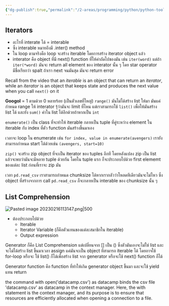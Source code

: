 ```yaml
---
{"dg-publish":true,"permalink":"/2-areas/programming/python/python-toolbox-python-data-science-toolbox-2/","created":"2023-03-18T22:17:46.531+07:00","updated":"2025-09-22T22:49:59.541+07:00"}
---
```


## Iterators

- อะไรที่ interate ได้ = interable
- ซึ่ง interable หมายถึงมี .inter() method
- ใน loop ตามจริงคือ loop จะสร้าง iterable โดยการสร้าง iterator object แล้ว
- interator คือ object ที่มี next() function ที่ให้ค่าถัดไปของมัน เช่น `iter(word)` แต่ถ้า `iter(*word)` มันจะ return all element ของ interator นั้น ๆ โดย star operator มีชื่อเรียกว่า spalt ถ้าเรา next จนมันสุด มันจะ return error

Recall from the video that an _iterable_ is an object that can return an _iterator_, while an _iterator_ is an object that keeps state and produces the next value when you call `next()` on it

**Googol** = 1 ตามด้วย 0 หลายร้อย (เป็นตัวเลขที่ใหญ่)
`range()` มันไม่ได้สร้าง list ให้มา มันแค่กำหนด range ให้ interator รุ้ว่ามันจะ limit ที่ไหน แต่เราสามารถใช้ `list()` เพื่อให้มันสร้าง list ได้ และยัง `sum()` ค่าใน list ได้อีกด้วยถ้าหากเป็น `int`

`enumerate()` เป็น class ที่จะทำให้ iterable กลายเป็น tuple ที่คู่ระหว่าง element ใน iterable กับ index ที่ตัว function มันสร้างขึ้นมาเอง 

เวลาจะ loop ใน enumerate เช่น `for index, value in enumerate(avengers)` เรายังสามารถกำหนด start ได้ด้วยเช่น `(avengers, start=10)`

`zip()` จะสร้าง zip object ที่จะเป็น iterator ของ tuples อีกที โดยหลังแปลง zip เป็น list แล้วจะพบว่ามันจะมีหลาย tuple ด้วยกัน โดยใน tuple แรก ก็จะประกอบไปด้วย first elememt ของแต่ละ list ก่อนที่เราจะ zip มัน

เวลา `pd.read_csv` เราสามารถกำหนด chunksize ได้หากเรากลัวว่าโหลดทีเดียวมันจะไม่ไหว ซึ่ง object ที่สร้างจากการ call `pd.read_csv` ก็จะกลายเป็น interable ของ chunksize นั้น ๆ
## List Comprehension

![Pasted image 20230216113147.png|500](/img/user/3%20Resources/Attachment/Pasted%20image%2020230216113147.png)
- ต้องประกอบไปด้วย
	- Iterable
	- Iterator Variable (ก็คือตัวแทนของแต่ละสมาชิกใน iterable)
	- Output expression

Generator ก็คือ List Comprehension แต่เปลี่ยนจาก [] เป็น () ซึ่งตัวมันเองจะไม่ใช่ list และจะไม่ได้สร้าง list ขึ้นมาเวลา assign แค่มันจะเป็น object ที่สามารถ iterable ได้ โดยอาจใช้ for-loop หรือจะ ใช้ list() ก็ได้เพื่อสร้าง list จาก generator หรือจะใช้ next() function ก็ได้

Generator function คือ function ที่ทำให้เกิด generator object ขึ้นมา และจะใช้ yield แทน return



the command with open('datacamp.csv') as datacamp binds the csv file 'datacamp.csv' as datacamp in the context manager. Here, the with statement is the context manager, and its purpose is to ensure that resources are efficiently allocated when opening a connection to a file.